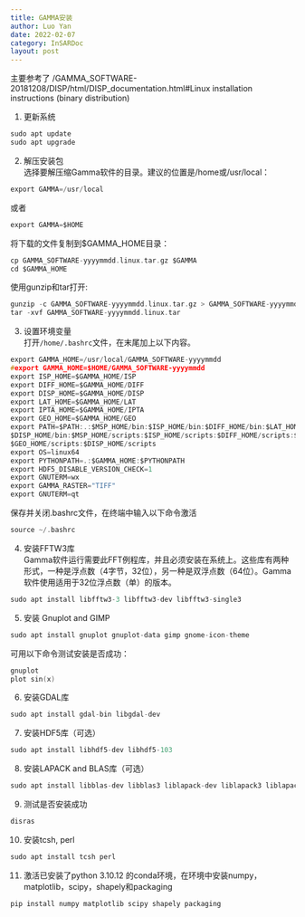 ```yaml
---
title: GAMMA安装
author: Luo Yan
date: 2022-02-07
category: InSARDoc
layout: post
---
```


主要参考了
/GAMMA_SOFTWARE-20181208/DISP/html/DISP_documentation.html#Linux installation instructions (binary distribution)

1. 更新系统
```C
sudo apt update
sudo apt upgrade
```

2. 解压安装包<br>
选择要解压缩Gamma软件的目录。建议的位置是/home或/usr/local：
```C
export GAMMA=/usr/local
```
或者
```C
export GAMMA=$HOME
```
将下载的文件复制到$GAMMA_HOME目录：
```C
cp GAMMA_SOFTWARE-yyyymmdd.linux.tar.gz $GAMMA
cd $GAMMA_HOME
```
使用gunzip和tar打开:
```C
gunzip -c GAMMA_SOFTWARE-yyyymmdd.linux.tar.gz > GAMMA_SOFTWARE-yyyymmdd.linux.tar
tar -xvf GAMMA_SOFTWARE-yyyymmdd.linux.tar
```

3. 设置环境变量<br>
打开`/home/.bashrc`文件，在末尾加上以下内容。
```C
export GAMMA_HOME=/usr/local/GAMMA_SOFTWARE-yyyymmdd
#export GAMMA_HOME=$HOME/GAMMA_SOFTWARE-yyyymmdd
export ISP_HOME=$GAMMA_HOME/ISP
export DIFF_HOME=$GAMMA_HOME/DIFF
export DISP_HOME=$GAMMA_HOME/DISP
export LAT_HOME=$GAMMA_HOME/LAT
export IPTA_HOME=$GAMMA_HOME/IPTA
export GEO_HOME=$GAMMA_HOME/GEO
export PATH=$PATH:.:$MSP_HOME/bin:$ISP_HOME/bin:$DIFF_HOME/bin:$LAT_HOME/bin:$IPTA_HOME/bin:$GEO_HOME/bin:\
$DISP_HOME/bin:$MSP_HOME/scripts:$ISP_HOME/scripts:$DIFF_HOME/scripts:$LAT_HOME/scripts:$IPTA_HOME/scripts:\
$GEO_HOME/scripts:$DISP_HOME/scripts
export OS=linux64
export PYTHONPATH=.:$GAMMA_HOME:$PYTHONPATH
export HDF5_DISABLE_VERSION_CHECK=1
export GNUTERM=wx
export GAMMA_RASTER="TIFF"
export GNUTERM=qt
```
保存并关闭.bashrc文件，在终端中输入以下命令激活
```C
source ~/.bashrc
```
4. 安装FFTW3库<br>
Gamma软件运行需要此FFT例程库，并且必须安装在系统上。这些库有两种形式，一种是浮点数（4字节，32位），另一种是双浮点数（64位）。Gamma软件使用适用于32位浮点数（单）的版本。
```C
sudo apt install libfftw3-3 libfftw3-dev libfftw3-single3
```

5. 安装 Gnuplot and GIMP
```C
sudo apt install gnuplot gnuplot-data gimp gnome-icon-theme
```
可用以下命令测试安装是否成功：
```C
gnuplot
plot sin(x)
```

6. 安装GDAL库
```C
sudo apt install gdal-bin libgdal-dev
```

7. 安装HDF5库（可选）
```C
sudo apt install libhdf5-dev libhdf5-103
```

8. 安装LAPACK and BLAS库（可选）
```C
sudo apt install libblas-dev libblas3 liblapack-dev liblapack3 liblapack-doc
```

9. 测试是否安装成功
```C
disras
```

10. 安装tcsh, perl
```C
sudo apt install tcsh perl
```

11. 激活已安装了python 3.10.12 的conda环境，在环境中安装numpy，matplotlib，scipy，shapely和packaging
```C
pip install numpy matplotlib scipy shapely packaging
```
